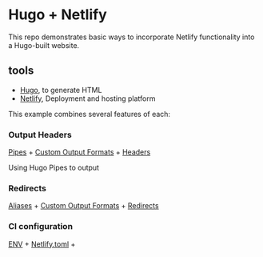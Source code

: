 # Hugo + Netlify

This repo demonstrates basic ways to incorporate Netlify functionality into a Hugo-built website.

## tools

 - [Hugo](http://gohugo.io/), to generate HTML
 - [Netlify](https://www.netlify.com/), Deployment and hosting platform


This example combines several features of each:

### Output Headers

[Pipes](https://gohugo.io/hugo-pipes/) + [Custom Output Formats](https://gohugo.io/templates/output-formats) + [Headers](https://www.netlify.com/docs/headers-and-basic-auth/)

Using Hugo Pipes to output 



### Redirects

[Aliases](https://gohugo.io/content-management/urls/) + [Custom Output Formats](https://gohugo.io/templates/output-formats) + [Redirects](https://www.netlify.com/docs/redirects/)



### CI configuration

[ENV](https://gohugo.io/commands/hugo_env/) + [Netlify.toml](https://www.netlify.com/docs/netlify-toml-reference/) + 





